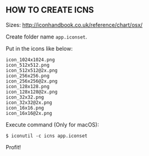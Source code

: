 HOW TO CREATE ICNS
-------------------

Sizes: http://iconhandbook.co.uk/reference/chart/osx/

Create folder name `app.iconset`.

Put in the icons like below:

```
icon_1024x1024.png
icon_512x512.png
icon_512x512@2x.png
icon_256x256.png
icon_256x256@2x.png
icon_128x128.png
icon_128x128@2x.png
icon_32x32.png
icon_32x32@2x.png
icon_16x16.png	
icon_16x16@2x.png
```

Execute command (Only for macOS):

```
$ iconutil -c icns app.iconset
```

Profit!